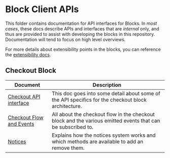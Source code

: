# Block Client APIs

This folder contains documentation for API interfaces for Blocks. In _most cases_, these docs describe APIs and interfaces that are _internal_ only, and thus are provided to assist with developing the blocks in this repository. Documentation will tend to focus on high level overviews.

For more details about extensibility points in the blocks, you can reference the [extensibility docs](../extensibility/README.md).

## Checkout Block

| Document                                                                 | Description                                                                                                 |
| ------------------------------------------------------------------------ | ----------------------------------------------------------------------------------------------------------- |
| [Checkout API interface](./checkout/checkout-api.md)                     | This doc goes into some detail about some of the API specifics for the checkout block architecture.         |
| [Checkout Flow and Events](../extensibility/checkout-flow-and-events.md) | All about the checkout flow in the checkout block and the various emitted events that can be subscribed to. |
| [Notices](./notices.md)                                                  | Explains how the notices system works and which methods are available to add an remove them.                |
